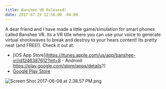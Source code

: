 ```yaml
---
title: Banshee VR Released!
date: 2017-07-29 12:56:00 -04:00
---
```


A dear friend and I have made a little game/simulation for smart phones called Banshee VR. Its a VR title where you can use your voice to generate virtual shockwaves to break and destroy to your hears content! Its pretty neat (and FREE!). Check it out at:

- [iOS App Store](https://itunes.apple.com/us/app/banshee-vr/id1246387612?mt=8 - Android: https://play.google.com/store/apps/details?)
- [Google Play Store](https://play.google.com/store/apps/details?id=com.papertinker.banshee&hl=en)

![Screen Shot 2017-06-08 at 2.38.57 PM.png](/uploads/Screen%20Shot%202017-06-08%20at%202.38.57%20PM.png)